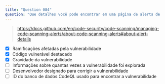 ```yaml
---
title: "Question 084"
question: "Que detalhes você pode encontrar em uma página de alerta de varredura de código? (Escolha três.)"
---
```



> https://docs.github.com/en/code-security/code-scanning/managing-code-scanning-alerts/about-code-scanning-alerts#about-alert-details
- [x] Ramificações afetadas pela vulnerabilidade
- [x] Código vulnerável destacado
- [x] Gravidade da vulnerabilidade
- [ ] Informações sobre quantas vezes a vulnerabilidade foi explorada
- [ ] Desenvolvedor designado para corrigir a vulnerabilidade
- [ ] ID do banco de dados CodeQL usado para encontrar a vulnerabilidade
